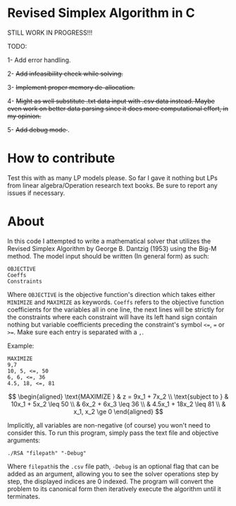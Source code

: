 # Revised Simplex Algorithm in C
STILL WORK IN PROGRESS!!!

TODO: 

1- Add error handling.


2- <del>Add infeasibility check while solving.</del>

3- <del>Implement proper memory de-allocation.</del>

4- <del>Might as well substitute .txt data input with .csv data instead. Maybe even work on better data parsing since it does more computational effort, in my opinion. </del>

5- <del> Add debug mode </del>.


# How to contribute 

Test this with as many LP models please. So far I gave it nothing but LPs from linear algebra/Operation research text books. Be sure to report any issues if necessary.

# About
In this code I attempted to write a mathematical solver that utilizes the Revised Simplex Algorithm by George B. Dantzig (1953) using the Big-M method. The model input should be written (In general form) as such:

```
OBJECTIVE
Coeffs
Constraints
```
Where `OBJECTIVE` is the objective function's direction which takes either `MINIMIZE` and `MAXIMIZE` as keywords. `Coeffs` refers to the objective function coefficients for the variables all in one line, the next lines will be strictly for the constraints where each constraint will have its left hand sign contain nothing but variable coefficients preceding the constraint's symbol `<=`, `=` or `>=`. Make sure each entry is separated with a `,`. 

Example: 

```
MAXIMIZE
9,7
10, 5, <=, 50
6, 6, <=, 36
4.5, 18, <=, 81
```
$$
\begin{aligned}
\text{MAXIMIZE } & z = 9x_1 + 7x_2 \\
\text{subject to } 
& 10x_1 + 5x_2  \leq 50 \\
& 6x_2 + 6x_3 \leq 36 \\
& 4.5x_1 + 18x_2 \leq 81 \\
& x_1, x_2 \ge 0
\end{aligned}
$$

Implicitly, all variables are non-negative (of course) you won't need to consider this. To run this program, simply pass the text file and objective arguments:

```./RSA "filepath" "-Debug"```


Where `filepath`is the `.csv` file path, `-Debug` is an optional flag that can be added as an argument, allowing you to see the solver operations step by step, the displayed indices are 0 indexed. The program will convert the problem to its canonical form then iteratively execute the algorithm until it terminates. 

